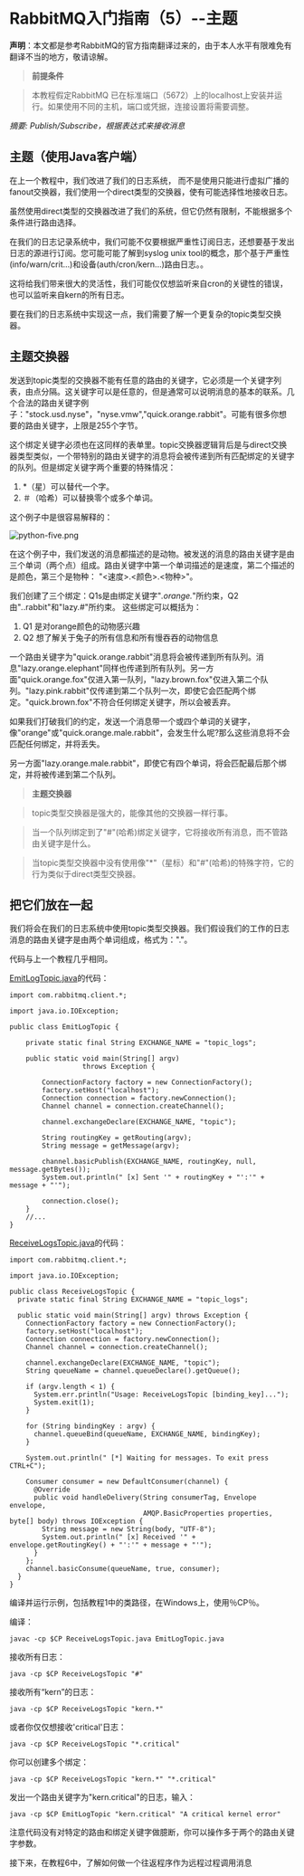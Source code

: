 # RabbitMQ入门指南（5）--主题

**声明**：本文都是参考RabbitMQ的官方指南翻译过来的，由于本人水平有限难免有翻译不当的地方，敬请谅解。

> **前提条件**

> 本教程假定RabbitMQ 已在标准端口（5672）上的localhost上安装并运行。如果使用不同的主机，端口或凭据，连接设置将需要调整。 

*摘要: Publish/Subscribe，根据表达式来接收消息*

## 主题（使用Java客户端）

在上一个教程中，我们改进了我们的日志系统， 而不是使用只能进行虚拟广播的fanout交换器，我们使用一个direct类型的交换器，使有可能选择性地接收日志。

虽然使用direct类型的交换器改进了我们的系统，但它仍然有限制，不能根据多个条件进行路由选择。

在我们的日志记录系统中，我们可能不仅要根据严重性订阅日志，还想要基于发出日志的源进行订阅。您可能可能了解到syslog unix tool的概念，那个基于严重性(info/warn/crit...)和设备(auth/cron/kern...)路由日志。。

这将给我们带来很大的灵活性，我们可能仅仅想监听来自cron的关键性的错误，也可以监听来自kern的所有日志。

要在我们的日志系统中实现这一点，我们需要了解一个更复杂的topic类型交换器。

## 主题交换器

发送到topic类型的交换器不能有任意的路由的关键字，它必须是一个关键字列表，由点分隔。这关键字可以是任意的，但是通常可以说明消息的基本的联系。几个合法的路由关键字例子："stock.usd.nyse"，"nyse.vmw","quick.orange.rabbit"。可能有很多你想要的路由关键字，上限是255个字节。 

这个绑定关键字必须也在这同样的表单里。topic交换器逻辑背后是与direct交换器类型类似，一个带特别的路由关键字的消息将会被传递到所有匹配绑定的关键字的队列。但是绑定关键字两个重要的特殊情况：

1. *（星）可以替代一个字。
2. ＃（哈希）可以替换零个或多个单词。

这个例子中是很容易解释的：

![python-five.png](http://www.rabbitmq.com/img/tutorials/python-five.png)

在这个例子中，我们发送的消息都描述的是动物。被发送的消息的路由关键字是由三个单词（两个点）组成。路由关键字中第一个单词描述的是速度，第二个描述的是颜色，第三个是物种： "<速度>.<颜色>.<物种>"。

我们创建了三个绑定：Q1s是由绑定关键字"*.orange.*"所约束，Q2由"*.*.rabbit"和"lazy.#"所约束。 这些绑定可以概括为：

1. Q1 是对orange颜色的动物感兴趣
2. Q2 想了解关于兔子的所有信息和所有慢吞吞的动物信息

一个路由关键字为"quick.orange.rabbit"消息将会被传递到所有队列。消息"lazy.orange.elephant"同样也传递到所有队列。另一方面"quick.orange.fox"仅进入第一队列，"lazy.brown.fox"仅进入第二个队列。"lazy.pink.rabbit"仅传递到第二个队列一次，即使它会匹配两个绑定。"quick.brown.fox"不符合任何绑定关键字，所以会被丢弃。

如果我们打破我们的约定，发送一个消息带一个或四个单词的关键字，像"orange"或"quick.orange.male.rabbit"，会发生什么呢?那么这些消息将不会匹配任何绑定，并将丢失。

 另一方面"lazy.orange.male.rabbit"，即使它有四个单词，将会匹配最后那个绑定，并将被传递到第二个队列。

> **主题交换器**

> topic类型交换器是强大的，能像其他的交换器一样行事。

> 当一个队列绑定到了"#"(哈希)绑定关键字，它将接收所有消息，而不管路由关键字是什么。

> 当topic类型交换器中没有使用像"*"（星标）和"#"(哈希)的特殊字符，它的行为类似于direct类型交换器。

## 把它们放在一起

我们将会在我们的日志系统中使用topic类型交换器。我们假设我们的工作的日志消息的路由关键字是由两个单词组成，格式为："<facility>.<severity>"。 

代码与上一个教程几乎相同。

[EmitLogTopic.java](https://github.com/rabbitmq/rabbitmq-tutorials/blob/master/java/EmitLogTopic.java)的代码：

	import com.rabbitmq.client.*;
	
	import java.io.IOException;
	
	public class EmitLogTopic {
	
	    private static final String EXCHANGE_NAME = "topic_logs";
	
	    public static void main(String[] argv)
	                  throws Exception {
	
	        ConnectionFactory factory = new ConnectionFactory();
	        factory.setHost("localhost");
	        Connection connection = factory.newConnection();
	        Channel channel = connection.createChannel();
	
	        channel.exchangeDeclare(EXCHANGE_NAME, "topic");
	
	        String routingKey = getRouting(argv);
	        String message = getMessage(argv);
	
	        channel.basicPublish(EXCHANGE_NAME, routingKey, null, message.getBytes());
	        System.out.println(" [x] Sent '" + routingKey + "':'" + message + "'");
	
	        connection.close();
	    }
	    //...
	}

[ReceiveLogsTopic.java](https://github.com/rabbitmq/rabbitmq-tutorials/blob/master/java/ReceiveLogsTopic.java)的代码：

	import com.rabbitmq.client.*;
	
	import java.io.IOException;
	
	public class ReceiveLogsTopic {
	  private static final String EXCHANGE_NAME = "topic_logs";
	
	  public static void main(String[] argv) throws Exception {
	    ConnectionFactory factory = new ConnectionFactory();
	    factory.setHost("localhost");
	    Connection connection = factory.newConnection();
	    Channel channel = connection.createChannel();
	
	    channel.exchangeDeclare(EXCHANGE_NAME, "topic");
	    String queueName = channel.queueDeclare().getQueue();
	
	    if (argv.length < 1) {
	      System.err.println("Usage: ReceiveLogsTopic [binding_key]...");
	      System.exit(1);
	    }
	
	    for (String bindingKey : argv) {
	      channel.queueBind(queueName, EXCHANGE_NAME, bindingKey);
	    }
	
	    System.out.println(" [*] Waiting for messages. To exit press CTRL+C");
	
	    Consumer consumer = new DefaultConsumer(channel) {
	      @Override
	      public void handleDelivery(String consumerTag, Envelope envelope,
	                                 AMQP.BasicProperties properties, byte[] body) throws IOException {
	        String message = new String(body, "UTF-8");
	        System.out.println(" [x] Received '" + envelope.getRoutingKey() + "':'" + message + "'");
	      }
	    };
	    channel.basicConsume(queueName, true, consumer);
	  }
	}

编译并运行示例，包括教程1中的类路径，在Windows上，使用％CP％。

编译：

	javac -cp $CP ReceiveLogsTopic.java EmitLogTopic.java

接收所有日志：

	java -cp $CP ReceiveLogsTopic "#"

接收所有“kern”的日志：

	java -cp $CP ReceiveLogsTopic "kern.*"

或者你仅仅想接收'critical'日志：

	java -cp $CP ReceiveLogsTopic "*.critical"

你可以创建多个绑定：

	java -cp $CP ReceiveLogsTopic "kern.*" "*.critical"

发出一个路由关键字为"kern.critical"的日志，输入：

	java -cp $CP EmitLogTopic "kern.critical" "A critical kernel error"

注意代码没有对特定的路由和绑定关键字做臆断，你可以操作多于两个的路由关键字参数。

接下来，在教程6中，了解如何做一个往返程序作为远程过程调用消息

